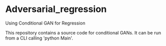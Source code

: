 # Adversarial_regression
Using Conditional GAN for Regression

This repository contains a source code for conditional GANs. It can be run from a CLI calling 'python Main'.
